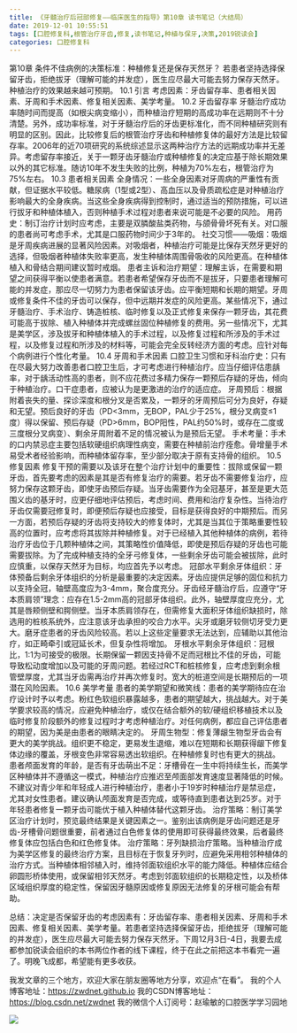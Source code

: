 ```yaml
---
title: 《牙髓治疗后冠部修复——临床医生的指导》第10章 读书笔记（大结局）
date: 2019-12-01 10:55:51
tags: [口腔修复科,根管治疗牙齿,修复,读书笔记,种植与保牙,决策,2019锐读会]
categories: 口腔修复科
---
```


第10章 条件不佳病例的决策标准：种植修复还是保存天然牙？
若患者坚持选择保留牙齿，拒绝拔牙（理解可能的并发症），医生应尽最大可能去努力保存天然牙。
种植治疗的效果越来越可预期。
10.1 引言
考虑因素：牙齿留存率、患者相关因素、牙周和手术因素、修复相关因素、美学考量。
10.2 牙齿留存率
牙髓治疗成功率随时间而提高（如根尖病变缩小），而种植治疗短期的高成功率在远期则不十分清楚。另外，成功率标准，对于牙髓治疗后的牙齿更标准化，而不同种植研究则有明显的区别。因此，比较修复后的根管治疗牙齿和种植修复体的最好方法是比较留存率。2006年的近70项研究的系统综述显示这两种治疗方法的远期成功率并无差异。考虑留存率接近，关于一颗牙齿牙髓治疗或种植修复的决定应基于除长期效果以外的其它标准。随访10年不发生失败的比例，种植为70%左右，根管治疗为75%左右。
10.3 患者相关因素
全身情况：一些全身因素对牙周病的严重性有贡献，但证据水平较低。糖尿病（1型或2型）、高血压以及骨质疏松症是对种植治疗影响最大的全身疾病。当这些全身疾病得到控制时，通过适当的预防措施，可以进行拔牙和种植体植入，否则种植手术过程对患者来说可能是不必要的风险。
用药史：制订治疗计划时应考虑，主要是双膦酸盐类药物，与颌骨骨坏死有关。对口服的患者尚可考虑手术，尤其是口服药物时间少于3年的。
社交习惯——吸烟：吸烟是牙周疾病进展的显著风险因素。对吸烟者，种植治疗可能是比保存天然牙更好的选择，但吸烟者种植体失败率更高，发生种植体周围骨吸收的风险更高。在种植体植入和骨结合期间建议暂时戒烟。
患者主诉和治疗期望：理解主诉，在需要和期望之间获得平衡以使患者满意。若患者希望保存牙齿而不是拔牙，只要患者理解可能的并发症，那应尽一切努力为患者保留该牙齿。应平衡短期和长期的期望。牙周或修复条件不佳的牙齿可以保存，但中远期并发症的风险更高。某些情况下，通过牙髓治疗、手术治疗、铸造桩核、临时修复以及正式修复来保存一颗牙齿，其花费可能高于拔除、植入种植体并完成螺丝固位种植修复的费用。另一些情况下，尤其是美学区，涉及拔牙和种植体植入的手术过程，以及修复过程和所涉及的手术过程，以及修复过程和所涉及的材料等，可能会完全反转经济方面的考虑。应针对每个病例进行个性化考量。
10.4 牙周和手术因素
口腔卫生习惯和牙科治疗史：只有在尽最大努力改善患者口腔卫生后，才可考虑进行种植治疗。应当仔细评估患龋率，对于龋活动性高的患者，则不应花费过多精力保存一颗预后存疑的牙齿，倾向于种植治疗。口干症患者，应被认为是更激进的治疗的适应症。
牙周预后：根据附着丧失的量、探诊深度和根分叉是否累及，一颗牙的牙周预后可分为良好，存疑和无望。预后良好的牙齿（PD<3mm，无BOP，PAL少于25%，根分叉病变≤1度）得以保留、预后存疑（PD>6mm，BOP阳性，PAL约50%时，或存在二度或三度根分叉病变）、剩余牙周附着不足的情况被认为是预后无望。
手术考量：手术的口内禁忌症主要包括软硬组织病理性病变，需要在种植前治疗痊愈。骨增量手术易受术者经验影响，而种植体留存率，至少部分取决于原有支持骨的组织。
10.5 修复因素
修复干预的需要以及该牙在整个治疗计划中的重要性：拔除或保留一颗牙齿，首先要考虑的因素是其是否有修复治疗的需要。若牙齿不需要修复治疗，应努力保存这颗牙齿，即使牙齿预后存疑。当牙齿需要作为全冠基牙，甚至是更大范围义齿的基牙时，应更仔细地评估预后，考虑时间、费用和治疗复杂性。当待治疗牙齿仅需要冠修复时，即便预后存疑也应接受，目标是获得良好的中期预后。而另一方面，若预后存疑的牙齿将支持较大的修复体时，尤其是当其位于策略重要性较高的位置时，应考虑将其拔除并种植修复。对于已经植入其他种植体的病例，若待治疗牙齿位于几颗种植体之间，其策略性价值降低，即使是预后存疑的牙齿也可能需要拔除。为了完成种植支持的全牙弓修复体，一些剩余牙齿可能会被拔除，此时应慎重，以保存天然牙为目标，均应首先予以考虑。
冠部水平剩余牙体组织：牙体预备后剩余牙体组织的分析是最重要的决定因素。牙齿应提供足够的固位和抗力以支持全冠，轴壁高度应为3-4mm，聚合度充分。牙齿经牙髓治疗后，应遵守“牙本质肩领”理念：应存在1.5-2mm高的冠部牙体组织。此外，轴壁厚度应充分，尤其是唇颊侧壁和腭侧壁。当牙本质肩领存在，但需修复大面积牙体组织缺损时，除选用的桩核系统外，应注意该牙齿承担的咬合力水平。尖牙或磨牙较侧切牙受力更大。磨牙症患者的牙齿风险较高。若以上这些定量要求无法达到，应辅助以其他治疗，如正畸牵引或冠延长术，但复杂性将增加。
牙根水平剩余牙体组织：冠根比，1:1为可接受的极限。长期保留一颗因支持骨不足而冠根比不佳的牙齿，可能导致松动度增加以及可能的牙周问题。若经过RCT和桩核修复，应考虑到剩余根管壁厚度，尤其当牙齿需再治疗并再次修复时。宽大的桩道空间是长期预后的一项潜在风险因素。
10.6 美学考量
患者的美学期望和微笑线：患者的美学期待应在治疗设计时予以考虑。粉红色软组织暴露越多，患者的期望越大，挑战越大。对于美学要求较高的情况，应避免种植治疗，或仅在结合额外的软/硬组织移植技术以及临时修复阶段额外的修复过程时才考虑种植治疗。对任何病例，都应自己评估患者的期望，因为美是由患者的眼睛决定的。
牙周生物型：修复薄龈生物型牙齿会有更大的美学挑战。组织更不稳定，更易发生退缩，难以在短期和长期获得龈下修复体边缘的覆盖，牙根变色非常容易透出软组织。在种植修复时也有更大的挑战。
患者颅面发育的年龄，是否有牙齿萌出不足：牙槽骨在一生中将持续生长，而美学区种植体并不遵循这一模式，种植治疗应推迟至颅面部发育速度显著降低的时候。不建议对青少年和年轻成人进行种植治疗，患者小于19岁时种植治疗是禁忌症，尤其对女性患者。建议确认颅面发育是否完成，或等待直到患者达到25岁。对于年轻患者修复一颗牙齿可能优于植入种植体替代这颗牙齿。
治疗策略：制订美学区治疗计划时，预览最终结果是关键因素之一。鉴别出该病例是牙齿问题还是牙齿-牙槽骨问题很重要，前者通过白色修复体的使用即可获得最终效果，后者最终修复体应包括白色和红色修复体。
治疗策略：牙列缺损治疗策略。当种植治疗成为美学区修复的最终治疗方案，且目标在于恢复牙列时，应避免采用相邻种植体的治疗方式。当种植体相邻植入时，维持邻面软组织水平的能力降低。种植体应结合卵圆形桥体使用，或保留相邻天然牙。考虑到邻面软组织的长期稳定性，以及桥体区域组织厚度的稳定性，保留因牙髓原因或修复原因无法修复的牙根可能会有帮助。

总结：决定是否保留牙齿的考虑因素有：牙齿留存率、患者相关因素、牙周和手术因素、修复相关因素、美学考量。若患者坚持选择保留牙齿，拒绝拔牙（理解可能的并发症），医生应尽最大可能去努力保存天然牙。下周12月3日-4日，我要去成都参加锐读会组织的本书两位作者的线下课程，终于在此之前把这本书看完一遍了。明晚飞成都，希望能有更多收获。

我发文章的三个地方，欢迎大家在朋友圈等地方分享，欢迎点“在看”。
我的个人博客地址：https://zwdnet.github.io
我的CSDN博客地址：https://blog.csdn.net/zwdnet
我的微信个人订阅号：赵瑜敏的口腔医学学习园地


![](https://zymblog-1258069789.cos.ap-chengdu.myqcloud.com/other/wx.jpg)